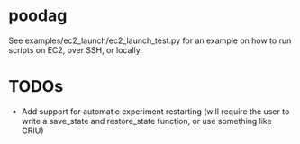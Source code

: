 poodag
=====

See examples/ec2_launch/ec2_launch_test.py for an example on how to run scripts on EC2, over SSH, or locally.

TODOs
=====
- Add support for automatic experiment restarting (will require the user to write a save_state and restore_state function, or use something like CRIU)
